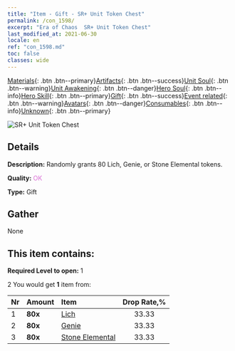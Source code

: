 ```yaml
---
title: "Item - Gift - SR+ Unit Token Chest"
permalink: /con_1598/
excerpt: "Era of Chaos  SR+ Unit Token Chest"
last_modified_at: 2021-06-30
locale: en
ref: "con_1598.md"
toc: false
classes: wide
---
```

 [Materials](/Items/){: .btn .btn--primary}[Artifacts](/Items/Artifacts/){: .btn .btn--success}[Unit Soul](/Items/UnitSoul/){: .btn .btn--warning}[Unit Awakening](/Items/UnitAwakening/){: .btn .btn--danger}[Hero Soul](/Items/HeroSoul/){: .btn .btn--info}[Hero Skill](/Items/HeroSkill/){: .btn .btn--primary}[Gift](/Items/Gift/){: .btn .btn--success}[Event related](/Items/Events/){: .btn .btn--warning}[Avatars](/Items/Avatars/){: .btn .btn--danger}[Consumables](/Items/Consumables/){: .btn .btn--info}[Unknown](/Items/Unknown/){: .btn .btn--primary}

 ![SR+ Unit Token Chest](/images/t/i_907210.png)

## Details
 **Description:** Randomly grants 80 Lich, Genie, or Stone Elemental tokens.

 **Quality:** <span style="color: #DA70D6">OK</span>

 **Type:** Gift

## Gather

  None

## This item contains:

 **Required Level to open:** 1

 2 You would get **1** item  from:

  | Nr | Amount |     Item    | Drop Rate,% |
  |:---|:-------|:------------|:---------:|
  | 1 |  **80x** | [Lich](/Items/unt_212/) | 33.33 | 
  | 2 |  **80x** | [Genie](/Items/unt_239/) | 33.33 | 
  | 3 |  **80x** | [Stone Elemental](/Items/unt_266/) | 33.33 | 
